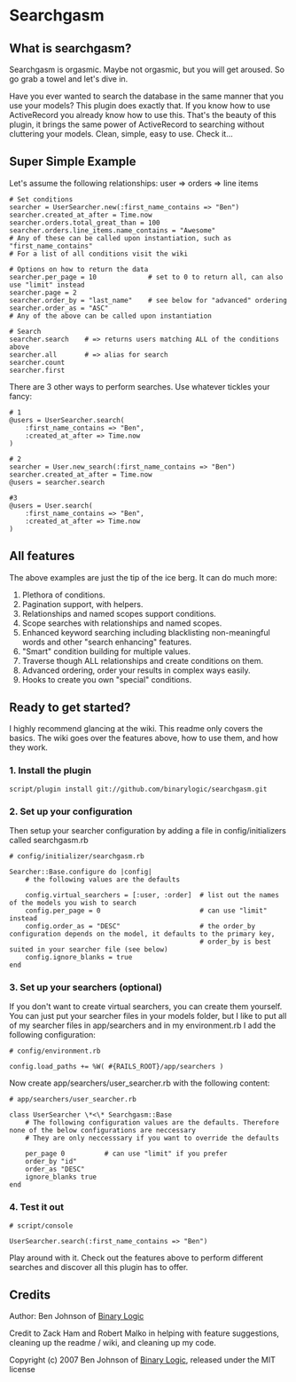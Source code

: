 # Searchgasm

## What is searchgasm?

Searchgasm is orgasmic. Maybe not orgasmic, but you will get aroused. So go grab a towel and let's dive in.

Have you ever wanted to search the database in the same manner that you use your models? This plugin does exactly that. If you know how to use ActiveRecord you already know how to use this. That's the beauty of this plugin, it brings the same power of ActiveRecord to searching without cluttering your models. Clean, simple, easy to use. Check it...

## Super Simple Example

Let's assume the following relationships: user => orders => line items

    # Set conditions
    searcher = UserSearcher.new(:first_name_contains => "Ben")
    searcher.created_at_after = Time.now
    searcher.orders.total_great_than = 100
    searcher.orders.line_items.name_contains = "Awesome"
    # Any of these can be called upon instantiation, such as "first_name_contains"
    # For a list of all conditions visit the wiki
    
    # Options on how to return the data
    searcher.per_page = 10             # set to 0 to return all, can also use "limit" instead
    searcher.page = 2
    searcher.order_by = "last_name"    # see below for "advanced" ordering
    searcher.order_as = "ASC"
    # Any of the above can be called upon instantiation
    
    # Search
    searcher.search    # => returns users matching ALL of the conditions above
    searcher.all       # => alias for search
    searcher.count
    searcher.first

There are 3 other ways to perform searches. Use whatever tickles your fancy:

    # 1
    @users = UserSearcher.search(
        :first_name_contains => "Ben",
        :created_at_after => Time.now
    )
    
    # 2
    searcher = User.new_search(:first_name_contains => "Ben")
    searcher.created_at_after = Time.now
    @users = searcher.search
    
    #3
    @users = User.search(
        :first_name_contains => "Ben",
        :created_at_after => Time.now
    )

## All features

The above examples are just the tip of the ice berg. It can do much more:

1. Plethora of conditions.
2. Pagination support, with helpers.
3. Relationships and named scopes support conditions.
4. Scope searches with relationships and named scopes.
5. Enhanced keyword searching including blacklisting non-meaningful words and other "search enhancing" features.
6. "Smart" condition building for multiple values.
7. Traverse though ALL relationships and create conditions on them.
8. Advanced ordering, order your results in complex ways easily.
9. Hooks to create you own "special" conditions.


## Ready to get started?

I highly recommend glancing at the wiki. This readme only covers the basics. The wiki goes over the features above, how to use them, and how they work.

### 1. Install the plugin

    script/plugin install git://github.com/binarylogic/searchgasm.git

### 2. Set up your configuration

Then setup your searcher configuration by adding a file in config/initializers called searchgasm.rb

    # config/initializer/searchgasm.rb
    
    Searcher::Base.configure do |config|
        # the following values are the defaults
        
        config.virtual_searchers = [:user, :order]  # list out the names of the models you wish to search
        config.per_page = 0                         # can use "limit" instead
        config.order_as = "DESC"                    # the order_by configuration depends on the model, it defaults to the primary key,
                                                    # order_by is best suited in your searcher file (see below)
        config.ignore_blanks = true
    end


### 3. Set up your searchers (optional)

If you don't want to create virtual searchers, you can create them yourself. You can just put your searcher files in your models folder, but I like to put all of my searcher files in app/searchers and in my environment.rb I add the following configuration:
  
    # config/environment.rb
    
    config.load_paths += %W( #{RAILS_ROOT}/app/searchers )

Now create app/searchers/user_searcher.rb with the following content:
  
    # app/searchers/user_searcher.rb
    
    class UserSearcher \*<\* Searchgasm::Base
        # The following configuration values are the defaults. Therefore none of the below configurations are neccessary
        # They are only neccesssary if you want to override the defaults
        
        per_page 0          # can use "limit" if you prefer
        order_by "id"
        order_as "DESC"
        ignore_blanks true
    end


### 4. Test it out

    # script/console
    
    UserSearcher.search(:first_name_contains => "Ben")

Play around with it. Check out the features above to perform different searches and discover all this plugin has to offer.


## Credits

Author: Ben Johnson of [Binary Logic](http://www.binarylogic.com)

Credit to Zack Ham and Robert Malko in helping with feature suggestions, cleaning up the readme / wiki, and cleaning up my code.


Copyright (c) 2007 Ben Johnson of [Binary Logic](http://www.binarylogic.com), released under the MIT license